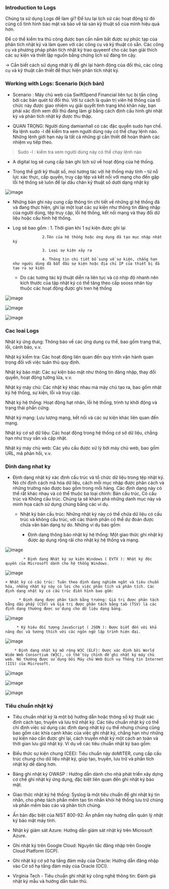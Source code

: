 ### Introduction to Logs

Chúng ta sử dụng Logs để làm gì? Để lưu lại lịch sử các hoạt động từ đó củng cố tình hình bảo mật và bảo về tài sản kỹ thuật số của mình hiệu quả hơn.

Để có thể kiểm tra thủ công được bạn cần nắm bắt được sự phức tạp của phân tích nhật ký và làm quen với các công cụ và kỹ thuật có sẵn. Các công cụ và phương pháp phân tích nhật ký trao quyeenf cho các bạn giải thích các sự kiện và thiết lập nguồn bằng chứng lịch sử đáng tin cậy.

-> Cần biết cách sử dụng nhật lý để ghi lại hành động của đối thủ, các công cụ và kỹ thuật cần thiết để thực hiện phân tích nhật ký.


### Working with Logs: Scenario (kịch bản)

- Scenario : Máy chủ web của SwiftSpend Financial liên tục bị tấn công bởi các bản quét từ đối thủ. Với tư cách là quản trị viên hệ thống của tổ chức này được giao nhiệm vụ giải quyết tình trạng khó khăn này, bạn phải xác định xem đối thủ đang làm gì bằng cách định cấu hình ghi nhật ký và phân tích nhật ký được thu thập.

- QUAN TRỌNG: Người dùng damianhall có các đặc quyền sudo hạn chế. Ra lệnh sudo -l để kiểm tra xem người dùng này có thể chạy lệnh nào. Những lệnh giới hạn này là tất cả những gì cần thiết để hoàn thành các nhiệm vụ tiếp theo.

> Sudo -l : kiểm tra xem người dùng này có thể chạy lệnh nào

-  A digital log sẽ cung cấp bản ghi lịch sử về hoạt động của hệ thống.

-  Trong thế giới kỹ thuật số, mọi tương tác với hệ thống máy tính – từ nỗ lực xác thực, cấp quyền, truy cập tệp và kết nối với mạng cho đến gặp lỗi hệ thống sẽ luôn để lại dấu chân kỹ thuật số dưới dạng nhật ký

![image](https://github.com/yeuubonn2k4/TRYHACKME/assets/161863346/b1945913-f3af-4471-acac-0a2b75e2003b)

- Những bản ghi này cung cấp thông tin chi tiết về những gì hệ thống đã và đang thực hiện, ghi lại một loạt các sự kiện như thông tin đăng nhập của người dùng, tệp truy cập, lỗi hệ thống, kết nối mạng và thay đổi dữ liệu hoặc cấu hình hệ thống.

- Log sẽ bao gồm : 1. Thời gian khi 1 sự kiện được ghi lại

                   2.Tên của hệ thống hoặc ứng dụng đã tạo mục nhập nhật ký

                   3. Loại sự kiện xảy ra

                   4. Thông tin chi tiết bổ sung về sự kiện, chẳng hạn như người dùng đã bắt đầu sự kiện hoặc địa chỉ IP của thiết bị đã tạo ra sự kiện

  - Do các tương tác kỹ thuật diễn ra liên tục và có nhịp độ nhanh nên kích thước của tập nhật ký có thể tăng theo cấp sooss nhân tùy thuộc các hoạt động được ghi tren hệ thống

![image](https://github.com/yeuubonn2k4/TRYHACKME/assets/161863346/24a3f5ac-ad0d-41d7-9c65-50f0c1e8667f)

![image](https://github.com/yeuubonn2k4/TRYHACKME/assets/161863346/a3517984-2fc2-4806-9c15-9f1b77d7164c)

![image](https://github.com/yeuubonn2k4/TRYHACKME/assets/161863346/b169c8cf-4861-41ee-b2a7-b9b055165d30)

### Cac loai Logs

Nhật ký ứng dụng: Thông báo về các ứng dụng cụ thể, bao gồm trạng thái, lỗi, cảnh báo, v.v.

Nhật ký kiểm tra: Các hoạt động liên quan đến quy trình vận hành quan trọng đối với việc tuân thủ quy định.

Nhật ký bảo mật: Các sự kiện bảo mật như thông tin đăng nhập, thay đổi quyền, hoạt động tường lửa, v.v.

Nhật ký máy chủ: Các nhật ký khác nhau mà máy chủ tạo ra, bao gồm nhật ký hệ thống, sự kiện, lỗi và truy cập.

Nhật ký hệ thống: Hoạt động hạt nhân, lỗi hệ thống, trình tự khởi động và trạng thái phần cứng.

Nhật ký mạng: Lưu lượng mạng, kết nối và các sự kiện khác liên quan đến mạng.

Nhật ký cơ sở dữ liệu: Các hoạt động trong hệ thống cơ sở dữ liệu, chẳng hạn như truy vấn và cập nhật.

Nhật ký máy chủ web: Các yêu cầu được xử lý bởi máy chủ web, bao gồm URL, mã phản hồi, v.v.

### Dinh dang nhat ky

- Định dạng nhật ký xác định cấu trúc và tổ chức dữ liệu trong tệp nhật ký. Nó chỉ định cách mã hóa dữ liệu, cách mỗi mục nhập được phân cách và những trường nào được bao gồm trong mỗi hàng. Các định dạng này có thể rất khác nhau và có thể thuộc ba loại chính: Bán cấu trúc, Có cấu trúc và Không cấu trúc. Chúng ta sẽ khám phá những danh mục này và minh họa cách sử dụng chúng bằng các ví dụ.

     + Nhật ký bán cấu trúc: Những nhật ký này có thể chứa dữ liệu có cấu trúc và không cấu trúc, với các thành phần có thể dự đoán được chứa văn bản dạng tự do. Những ví dụ bao gồm:
 
          * Định dạng thông báo nhật ký hệ thống: Một giao thức ghi nhật ký được áp dụng rộng rãi cho nhật ký hệ thống và mạng.

![image](https://github.com/yeuubonn2k4/TRYHACKME/assets/161863346/c734ec41-0064-4303-aaaa-0f89a8074af5)

            * Định dạng Nhật ký sự kiện Windows ( EVTX ): Nhật ký độc quyền của Microsoft dành cho hệ thống Windows.

![image](https://github.com/yeuubonn2k4/TRYHACKME/assets/161863346/1def24ee-a8c1-4128-a9a0-ce228b949a16)

    + Nhật ký có cấu trúc: Tuân theo định dạng nghiêm ngặt và tiêu chuẩn hóa, những nhật ký này có lợi cho việc phân tích và phân tích. Các định dạng nhật ký có cấu trúc điển hình bao gồm:

          * Định dạng được phân tách bằng trường: Giá trị được phân tách bằng dấu phẩy (CSV) và Giá trị được phân tách bằng tab (TSV) là các định dạng thường được sử dụng cho dữ liệu dạng bảng.

  ![image](https://github.com/yeuubonn2k4/TRYHACKME/assets/161863346/8321fe79-55e1-4841-9667-6aa06b287c36)

         * Ký hiệu đối tượng JavaScript ( JSON ): Được biết đến với khả năng đọc và tương thích với các ngôn ngữ lập trình hiện đại.

![image](https://github.com/yeuubonn2k4/TRYHACKME/assets/161863346/363e999a-f71a-4a38-8643-6c9ec0868af1)

        * Định dạng nhật ký mở rộng W3C (ELF): Được xác định bởi World Wide Web Consortium (W3C), có thể tùy chỉnh để ghi nhật ký máy chủ web. Nó thường được sử dụng bởi Máy chủ Web Dịch vụ Thông tin Internet (IIS) của Microsoft.

![image](https://github.com/yeuubonn2k4/TRYHACKME/assets/161863346/888f1674-f8ef-495a-ac2f-e90f9733cce7)


![image](https://github.com/yeuubonn2k4/TRYHACKME/assets/161863346/07ea09c5-428c-4521-84e2-7b96cec6ba15)


![image](https://github.com/yeuubonn2k4/TRYHACKME/assets/161863346/19ef2cf6-c121-4024-80aa-b0a1d577f350)

### Tiêu chuẩn nhật ký

- Tiêu chuẩn nhật ký là một bộ hướng dẫn hoặc thông số kỹ thuật xác định cách tạo, truyền và lưu trữ nhật ký. Các tiêu chuẩn nhật ký có thể chỉ định việc sử dụng các định dạng nhật ký cụ thể nhưng chúng cũng bao gồm các khía cạnh khác của việc ghi nhật ký, chẳng hạn như những sự kiện nào cần được ghi lại, cách truyền nhật ký một cách an toàn và thời gian lưu giữ nhật ký. Ví dụ về các tiêu chuẩn nhật ký bao gồm:

- Biểu thức sự kiện chung (CEE): Tiêu chuẩn này doMITER, cung cấp cấu trúc chung cho dữ liệu nhật ký, giúp tạo, truyền, lưu trữ và phân tích nhật ký dễ dàng hơn.

- Bảng ghi nhật ký OWASP : Hướng dẫn dành cho nhà phát triển xây dựng cơ chế ghi nhật ký ứng dụng, đặc biệt liên quan đến ghi nhật ký bảo mật.

- Giao thức nhật ký hệ thống: Syslog là một tiêu chuẩn để ghi nhật ký tin nhắn, cho phép tách phần mềm tạo tin nhắn khỏi hệ thống lưu trữ chúng và phần mềm báo cáo và phân tích chúng.

- Ấn bản đặc biệt của NIST 800-92: Ấn phẩm này hướng dẫn quản lý nhật ký bảo mật máy tính.

- Nhật ký giám sát Azure: Hướng dẫn giám sát nhật ký trên Microsoft Azure.

- Ghi nhật ký trên Google Cloud: Nguyên tắc đăng nhập trên Google Cloud Platform (GCP).

- Ghi nhật ký cơ sở hạ tầng đám mây của Oracle: Hướng dẫn đăng nhập vào Cơ sở hạ tầng đám mây của Oracle (OCI).

- Virginia Tech - Tiêu chuẩn ghi nhật ký công nghệ thông tin: Đánh giá nhật ký mẫu và hướng dẫn tuân thủ.


